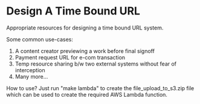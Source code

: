 # Design A Time Bound URL

Appropriate resources for designing a time bound URL system.

Some common use-cases:​
1. A content creator previewing a work before final signoff​
2. Payment request URL for e-com transaction​
3. Temp resource sharing b/w two external systems without fear of interception​
4. Many more...​


How to use?
Just run "make lambda" to create the file_upload_to_s3.zip file which can be used to create the required AWS Lambda function.
